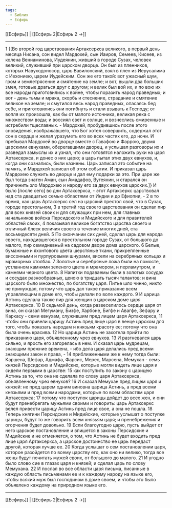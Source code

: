```yaml
---
tags:
  - Библия
  - Есфирь
---
```

[[Есфирь]] | [[Есфирь 2|Есфирь 2 →]]

---
1 {[Во второй год царствования Артаксеркса великого, в первый день месяца Нисана, сон видел Мардохей, сын Иаиров, Семеев, Кисеев, из колена Вениаминова, Иудеянин, живший в городе Сузах, человек великий, служивший при царском дворце. Он был из пленников, которых Навуходоносор, царь Вавилонский, взял в плен из Иерусалима с Иехониею, царем Иудейским. Сон же его такой: вот ужасный шум, гром и землетрясение и смятение на земле; и вот, вышли два больших змея, готовые драться друг с другом; и велик был вой их, и по вою их все народы приготовились к войне, чтобы поразить народ праведных; и вот - день тьмы и мрака, скорбь и стеснение, страдание и смятение великое на земле; и смутился весь народ праведных, опасаясь бед себе, и приготовились они погибнуть и стали взывать к Господу; от вопля их произошла, как бы от малого источника, великая река с множеством воды; и воссиял свет и солнце, и вознеслись смиренные и истребили тщеславных. - Мардохей, пробудившись после этого сновидения, изображавшего, что Бог хотел совершить, содержал этот сон в сердце и желал уразуметь его во всех частях его, до ночи. И пребывал Мардохей во дворце вместе с Гавафою и Фаррою, двумя царскими евнухами, оберегавшими дворец, и услышал разговоры их и разведал замыслы их и узнал, что они готовятся наложить руки на царя Артаксеркса, и донес о них царю; а царь пытал этих двух евнухов, и, когда они сознались, были казнены. Царь записал это событие на память, и Мардохей записал об этом событии. И приказал царь Мардохею служить во дворце и дал ему подарки за это. При царе же был тогда знатен Аман, сын Амадафов, Вугеянин, и старался он причинить зло Мардохею и народу его за двух евнухов царских.]} И было [после сего] во дни Артаксеркса, - этот Артаксеркс царствовал над ста двадцатью семью областями от Индии и до Ефиопии, -
2 в то время, как царь Артаксеркс сел на царский престол свой, что в Сузах, городе престольном,
3 в третий год своего царствования он сделал пир для всех князей своих и для служащих при нем, для главных начальников войска Персидского и Мидийского и для правителей областей своих,
4 показывая великое богатство царства своего и отличный блеск величия своего в течение многих дней, ста восьмидесяти дней.
5 По окончании сих дней, сделал царь для народа своего, находившегося в престольном городе Сузах, от большого до малого, пир семидневный на садовом дворе дома царского.
6 Белые, бумажные и яхонтового цвета шерстяные ткани, прикрепленные виссонными и пурпуровыми шнурами, висели на серебряных кольцах и мраморных столбах.
7 Золотые и серебряные ложа были на помосте, устланном камнями зеленого цвета и мрамором, и перламутром, и камнями черного цвета.
8 Напитки подаваемы были в золотых сосудах и сосудах разнообразных, ценою в тридцать тысяч талантов; и вина царского было множество, по богатству царя. Питье шло чинно, никто не принуждал, потому что царь дал такое приказание всем управляющим в доме его, чтобы делали по воле каждого.
9 И царица Астинь сделала также пир для женщин в царском доме царя Артаксеркса.
10 В седьмой день, когда развеселилось сердце царя от вина, он сказал Мегуману, Бизфе, Харбоне, Бигфе и Авагфе, Зефару и Каркасу - семи евнухам, служившим пред лицем царя Артаксеркса,
11 чтобы они привели царицу Астинь пред лице царя в венце царском для того, чтобы показать народам и князьям красоту ее; потому что она была очень красива.
12 Но царица Астинь не захотела прийти по приказанию царя, объявленному чрез евнухов.
13 И разгневался царь сильно, и ярость его загорелась в нем. И сказал царь мудрецам, знающим прежние времена, - ибо дела царя делались пред всеми знающими закон и права, -
14 приближенными же к нему тогда были: Каршена, Шефар, Адмафа, Фарсис, Мерес, Марсена, Мемухан - семь князей Персидских и Мидийских, которые могли видеть лице царя и сидели первыми в царстве:
15 как поступить по закону с царицею Астинь за то, что она не сделала по слову царя Артаксеркса, объявленному чрез евнухов?
16 И сказал Мемухан пред лицем царя и князей: не пред царем одним виновна царица Астинь, а пред всеми князьями и пред всеми народами, которые по всем областям царя Артаксеркса;
17 потому что поступок царицы дойдет до всех жен, и они будут пренебрегать мужьями своими и говорить: царь Артаксеркс велел привести царицу Астинь пред лице свое, а она не пошла.
18 Теперь княгини Персидские и Мидийские, которые услышат о поступке царицы, будут то же говорить всем князьям царя; и пренебрежения и огорчения будет довольно.
19 Если благоугодно царю, пусть выйдет от него царское постановление и впишется в законы Персидские и Мидийские и не отменяется, о том, что Астинь не будет входить пред лице царя Артаксеркса, а царское достоинство ее царь передаст другой, которая лучше ее.
20 Когда услышат о сем постановлении царя, которое разойдется по всему царству его, как оно ни велико, тогда все жены будут почитать мужей своих, от большого до малого.
21 И угодно было слово сие в глазах царя и князей; и сделал царь по слову Мемухана.
22 И послал во все области царя письма, писанные в каждую область письменами ее и к каждому народу на языке его, чтобы всякий муж был господином в доме своем, и чтобы это было объявлено каждому на природном языке его.

---
[[Есфирь]] | [[Есфирь 2|Есфирь 2 →]]